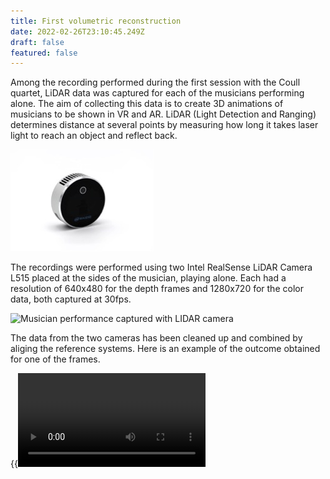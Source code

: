 ```yaml
---
title: First volumetric reconstruction
date: 2022-02-26T23:10:45.249Z
draft: false
featured: false
---
```


Among the recording performed during the first session with the Coull quartet, LiDAR  data was captured for each of the musicians performing alone. The aim of collecting this data is to create 3D animations of musicians to be shown in VR and AR. LiDAR (Light Detection and Ranging) determines distance at several points by measuring how long it takes laser light to reach an object and reflect back.

![camera used to capture volumetric video](intel.jpg)

The recordings were performed using two Intel RealSense LiDAR Camera L515 placed at the sides of the musician, playing alone. Each had a resolution of 640x480 for the depth frames and 1280x720 for the color data, both captured at 30fps.

![Musician performance captured with LIDAR camera](dapthmap.jpg)

The data from the two cameras has been cleaned up and combined by aliging the reference systems. Here is an example of the outcome obtained for one of the frames.

{{<video src="lidar.mp4">}}
